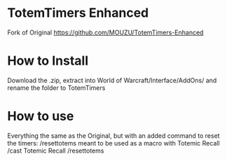 # TotemTimers Enhanced
Fork of Original https://github.com/MOUZU/TotemTimers-Enhanced

# How to Install
Download the .zip, extract into World of Warcraft/Interface/AddOns/ and rename the folder to TotemTimers

# How to use
Everything the same as the Original, but with an added command to reset the timers:
/resettotems
meant to be used as a macro with Totemic Recall
/cast Totemic Recall
/resettotems
